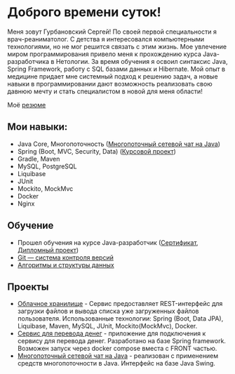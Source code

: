 # Доброго времени суток!
Меня зовут Гурбановский Сергей! По своей первой специальности я врач-реаниматолог. 
С детства я интересовался компьютерными технологиями, но не мог решится связать с этим жизнь. 
Мое увлечение миром программирования привело меня к прохождению курса Java-разработчика в Нетологии. 
За время обучения я освоил синтаксис Java, Spring Framework, работу с SQL базами данных и Hibernate. 
Мой опыт в медицине придает мне системный подход к решению задач, 
а новые навыки в программировании дают возможность реализовать свою давнюю мечту и стать специалистом 
в новой для меня области!

Моё [резюме](Gurbanovsky_Sergey_Java_developer.pdf)
## Мои навыки:
- Java Core, Многопоточность ([Многопоточный сетевой чат на Java](https://github.com/13tom13/networkchat))
- Spring (Boot, MVC, Security, Data) ([Курсовой проект](https://github.com/13tom13/moneytransferservice.git))
- Gradle, Maven
- MySQL, PostgreSQL 
- Liquibase
- JUnit 
- Mockito, MockMvc  
- Docker
- Nginx

## Обучение
- Прошел обучения на курсе Java-разработчик ([Сертификат](certificate.pdf), [Дипломный проект](https://github.com/13tom13/CloudService.git))
- [Git — система контроля версий](certificate-git.pdf)
- [Алгоритмы и структуры данных](certificate-algo.pdf)

## Проекты
- [Облачное хранилище](https://github.com/13tom13/CloudService) - Сервис предоставляет REST-интерфейс 
для загрузки файлов и вывода списка уже загруженных файлов пользователя. 
Использованные технологии: Spring (Boot, Data JPA), Liquibase, Maven, MySQL, JUnit, Mockito(MockMvc), Docker.
- [Сервис для перевода денег](https://github.com/13tom13/moneytransferservice) - приложение для подключения 
к сервису для перевода денег. Разработано на базе Spring framework. 
Возможен запуск через docker compose вместа с FRONT частью.
- [Многопоточный сетевой чат на Java](https://github.com/13tom13/networkchat) - реализован с применением
  средств многопоточности в Java. Интерфейс на базе Java Swing.